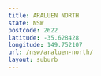 ```yaml
---
title: ARALUEN NORTH
state: NSW
postcode: 2622
latitude: -35.628428
longitude: 149.752107
url: /nsw/araluen-north/
layout: suburb
---
```

